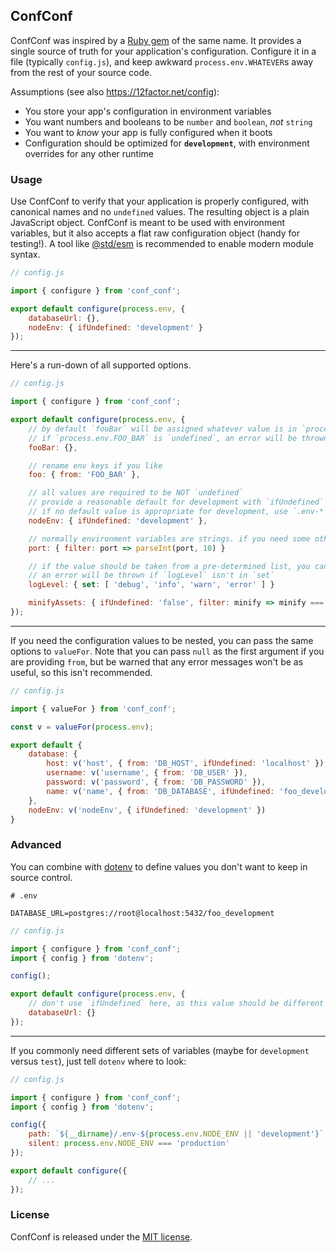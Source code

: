 ## ConfConf

ConfConf was inspired by a [Ruby gem](https://rubygems.org/gems/conf_conf) of the same name. It provides a single source of truth for your application's configuration. Configure it in a file (typically `config.js`), and keep awkward `process.env.WHATEVER`s away from the rest of your source code.

Assumptions (see also https://12factor.net/config):

* You store your app's configuration in environment variables
* You want numbers and booleans to be `number` and `boolean`, *not* `string`
* You want to *know* your app is fully configured when it boots
* Configuration should be optimized for **`development`**, with environment overrides for any other runtime


### Usage

Use ConfConf to verify that your application is properly configured, with canonical names and no `undefined` values. The resulting object is a plain JavaScript object. ConfConf is meant to be used with environment variables, but it also accepts a flat raw configuration object (handy for testing!). A tool like [@std/esm](https://www.npmjs.com/package/@std/esm) is recommended to enable modern module syntax.

```javascript
// config.js

import { configure } from 'conf_conf';

export default configure(process.env, {
	databaseUrl: {},
	nodeEnv: { ifUndefined: 'development' }
});
```

---

Here's a run-down of all supported options.

```javascript
// config.js

import { configure } from 'conf_conf';

export default configure(process.env, {
	// by default `fooBar` will be assigned whatever value is in `process.env.FOO_BAR`
	// if `process.env.FOO_BAR` is `undefined`, an error will be thrown
	fooBar: {},

	// rename env keys if you like
	foo: { from: 'FOO_BAR' },

	// all values are required to be NOT `undefined`
	// provide a reasonable default for development with `ifUndefined`
	// if no default value is appropriate for development, use `.env-*` files (see Advanced)
	nodeEnv: { ifUndefined: 'development' },

	// normally environment variables are strings. if you need some other type, use `filter`
	port: { filter: port => parseInt(port, 10) }

	// if the value should be taken from a pre-determined list, you can do that too
	// an error will be thrown if `logLevel` isn't in `set`
	logLevel: { set: [ 'debug', 'info', 'warn', 'error' ] }

	minifyAssets: { ifUndefined: 'false', filter: minify => minify === 'true' }
});
```

---

If you need the configuration values to be nested, you can pass the same options to `valueFor`. Note that you can pass `null` as the first argument if you are providing `from`, but be warned that any error messages won't be as useful, so this isn't recommended.

```javascript
// config.js

import { valueFor } from 'conf_conf';

const v = valueFor(process.env);

export default {
	database: {
		host: v('host', { from: 'DB_HOST', ifUndefined: 'localhost' }),
		username: v('username', { from: 'DB_USER' }),
		password: v('password', { from: 'DB_PASSWORD' }),
		name: v('name', { from: 'DB_DATABASE', ifUndefined: 'foo_development' }),
	},
	nodeEnv: v('nodeEnv', { ifUndefined: 'development' })
}
```


### Advanced

You can combine with [dotenv](https://www.npmjs.com/package/dotenv) to define values you don't want to keep in source control.

```
# .env

DATABASE_URL=postgres://root@localhost:5432/foo_development
```

```javascript
// config.js

import { configure } from 'conf_conf';
import { config } from 'dotenv';

config();

export default configure(process.env, {
	// don't use `ifUndefined` here, as this value should be different for each developer
	databaseUrl: {}
});
```

---

If you commonly need different sets of variables (maybe for `development` versus `test`), just tell `dotenv` where to look:

```javascript
// config.js

import { configure } from 'conf_conf';
import { config } from 'dotenv';

config({
	path: `${__dirname}/.env-${process.env.NODE_ENV || 'development'}`,
	silent: process.env.NODE_ENV === 'production'
});

export default configure({
	// ...
});
```

### License

ConfConf is released under the [MIT license](http://opensource.org/licenses/MIT).
